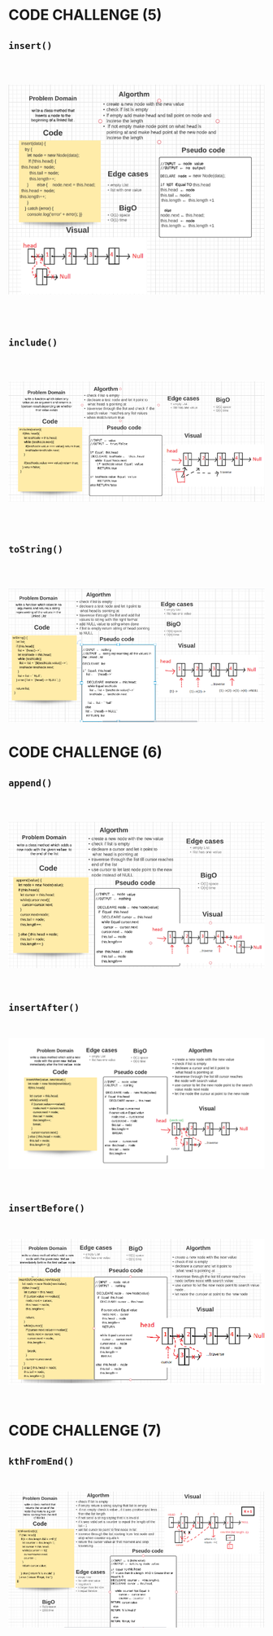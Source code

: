 
# CODE CHALLENGE (5)


## `insert()`

<br><br>

![](././whitboardx1.PNG)

<br><br>

## `include()`

<br><br>


![](./white-include.PNG)

<br><br>


## `toString()`

<br><br>


![](./white-toString.PNG)



# CODE CHALLENGE (6)


## `append()`

<br><br>


![](./white-append.PNG)

<br>


## `insertAfter()`

<br>


![](./white-after.png)

<br>

## `insertBefore()`

<br>


![](./white-before.png)

<br>


# CODE CHALLENGE (7)

## `kthFromEnd()`

<br>

![](././whiteboard7.PNG)

<br><br>


